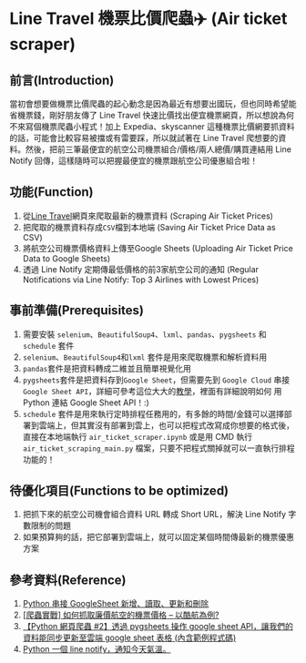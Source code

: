 # Line Travel 機票比價爬蟲✈️ (Air ticket scraper)
## 前言(Introduction)
當初會想要做機票比價爬蟲的起心動念是因為最近有想要出國玩，但也同時希望能省機票錢，剛好朋友傳了 Line Travel 快速比價找出便宜機票網頁，所以想說為何不來寫個機票爬蟲小程式！加上 Expedia、skyscanner 這種機票比價網要抓資料的話，可能會比較容易被擋或有雷要踩，所以就試著在 Line Travel 爬想要的資料。然後，把前三筆最便宜的航空公司機票組合/價格/兩人總價/購買連結用 Line Notify 回傳，這樣隨時可以把握最便宜的機票跟航空公司優惠組合啦！

## 功能(Function) 
1. 從[Line Travel](https://travel.line.me/flights)網頁來爬取最新的機票資料 (Scraping Air Ticket Prices)
2. 把爬取的機票資料存成`CSV`檔到本地端 (Saving Air Ticket Price Data as CSV)	
3. 將航空公司機票價格資料上傳至Google Sheets (Uploading Air Ticket Price Data to Google Sheets)
4. 透過 Line Notify 定期傳最低價格的前3家航空公司的通知 (Regular Notifications via Line Notify: Top 3 Airlines with Lowest Prices)

## 事前準備(Prerequisites)
1. 需要安裝 `selenium`、`BeautifulSoup4`、`lxml`、`pandas`、`pygsheets` 和 `schedule` 套件
2. `selenium`、`BeautifulSoup4`和`lxml` 套件是用來爬取機票和解析資料用
3. `pandas`套件是把資料轉成二維並且簡單視覺化用
4. `pygsheets`套件是把資料存到`Google Sheet`，但需要先到 `Google Cloud` 串接`Google Sheet API`，詳細可參考這位大大的[教學](https://www.maxlist.xyz/2018/09/25/python_googlesheet_crud/)，裡面有詳細說明如何 用 Python 連結 Google Sheet API！:)
5. `schedule` 套件是用來執行定時排程任務用的，有多餘的時間/金錢可以選擇部署到雲端上，但其實沒有部署到雲上，也可以把程式改寫成你想要的格式後，直接在本地端執行 `air_ticket_scraper.ipynb` 或是用 CMD 執行 `air_ticket_scraping_main.py` 檔案，只要不把程式關掉就可以一直執行排程功能的！

## 待優化項目(Functions to be optimized) 
  1. 把抓下來的航空公司機會組合資料 URL 轉成 Short URL，解決 Line Notify 字數限制的問題
  2. 如果預算夠的話，把它部署到雲端上，就可以固定某個時間傳最新的機票優惠方案

## 參考資料(Reference)
1. [Python 串接 GoogleSheet 新增、讀取、更新和刪除](https://www.maxlist.xyz/2018/09/25/python_googlesheet_crud/)
2. [[爬蟲實戰] 如何抓取廉價航空的機票價格 – 以酷航為例?](https://www.youtube.com/watch?v=gCd3Fh9w3Do)
3. [【Python 網頁爬蟲 #2】透過 pygsheets 操作 google sheet API，讓我們的資料能同步更新至雲端 google sheet 表格 (內含範例程式碼)](https://www.wongwonggoods.com/all-posts/python/python_web_crawler/python-pygsheets/)
4. [Python 一個 line notify，通知今天氣溫。](https://molly1024.medium.com/python-%E4%B8%80%E5%80%8B-line-notify-%E9%80%9A%E7%9F%A5%E4%BB%8A%E5%A4%A9%E6%B0%A3%E6%BA%AB-a7e6fdb08543)
